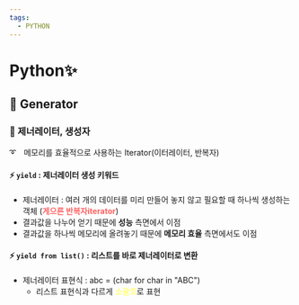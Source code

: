 ```yaml
---
tags:
  - PYTHON
---
```

# Python✨
## 🎇 Generator
### 📌 제너레이터, 생성자
➰　메모리를 효율적으로 사용하는 Iterator(이터레이터, 반복자)

#### ⚡ `yield` : 제너레이터 생성 키워드
- 제너레이터 : 여러 개의 데이터를 미리 만들어 놓지 않고 필요할 때 하나씩 생성하는 객체 (<span style="color: rgb(255,98,98); font-weight: bold;">게으른 반복자iterator</span>)
- 결과값을 나누어 얻기 때문에 **성능** 측면에서 이점
- 결과값을 하나씩 메모리에 올려놓기 때문에 **메모리 효율** 측면에서도 이점

#### ⚡ `yield from list()` : 리스트를 바로 제너레이터로 변환
- 제너레이터 표현식 : abc = (char for char in "ABC")
    - 리스트 표현식과 다르게 <span style="color: rgb(255,255,125)">**소괄호**</span>로 표현
